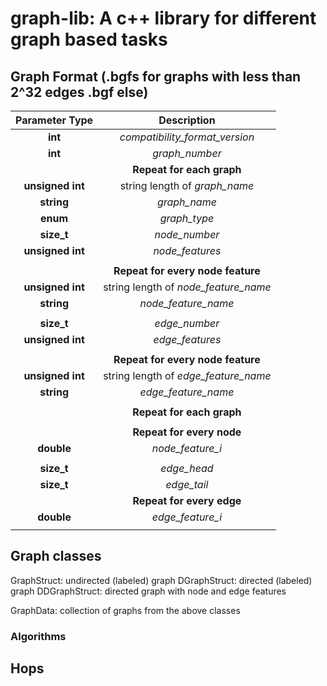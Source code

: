 # graph-lib: A c++ library for different graph based tasks

## Graph Format (.bgfs for graphs with less than 2^32 edges .bgf else)

|  Parameter Type  |             Description              |
|:----------------:|:------------------------------------:|
|     **int**      |    *compatibility_format_version*    |
|     **int**      |            *graph_number*            |
|                  |      **Repeat for each graph**       |
| **unsigned int** |    string length of *graph_name*     |
|    **string**    |             *graph_name*             |
|     **enum**     |             *graph_type*             |
|    **size_t**    |            *node_number*             |
| **unsigned int** |           *node_features*            |
|                  |                                      |
|                  |  **Repeat for every node feature**   |
| **unsigned int** | string length of *node_feature_name* |
|    **string**    |         *node_feature_name*          |
|                  |                                      |
|    **size_t**    |            *edge_number*             |
| **unsigned int** |           *edge_features*            |
|                  |                                      |
|                  |  **Repeat for every node feature**   |
| **unsigned int** | string length of *edge_feature_name* |
|    **string**    |         *edge_feature_name*          |
|                  |                                      |
|                  |      **Repeat for each graph**       |
|                  |                                      |
|                  |      **Repeat for every node**       |
|    **double**    |           *node_feature_i*           |
|                  |                                      |
|    **size_t**    |             *edge_head*              |
|    **size_t**    |             *edge_tail*              |
|                  |      **Repeat for every edge**       |
|    **double**    |           *edge_feature_i*           |
|                  |                                      |

## Graph classes

GraphStruct: undirected (labeled) graph
DGraphStruct: directed (labeled) graph
DDGraphStruct: directed graph with node and edge features

GraphData<T>: collection of graphs from the above classes

### Algorithms

## Hops





